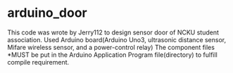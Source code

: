 # arduino_door

This code was wrote by Jerry112 to design sensor door of NCKU student association.
Used Arduino board(Arduino Uno3, ultrasonic distance sensor, Mifare wireless sensor, and a power-control relay)
The component files *MUST be put in the Arduino Application Program file(directory) to fulfill compile requirement.
